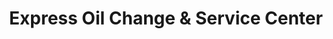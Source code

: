 ---
title: "Express Oil Change & Service Center"
url: /kissimmee/express-oil-change-und-service-center/
shop: Autowerkstatt
---